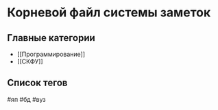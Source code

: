 # Корневой файл системы заметок

## Главные категории

- [[Программирование]]
- [[СКФУ]]

## Список тегов
#яп #бд #вуз 
